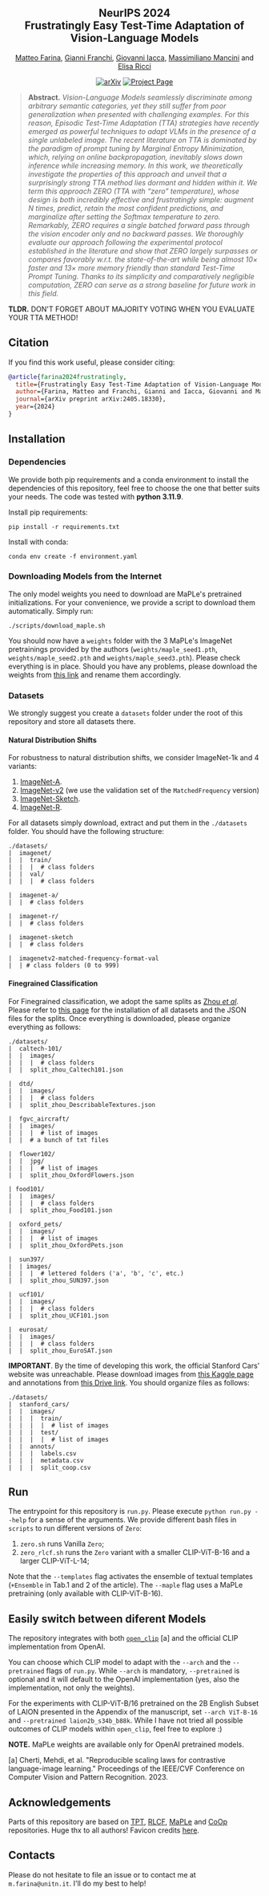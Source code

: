 <div align="center">

<h2>NeurIPS 2024<br>Frustratingly Easy Test-Time Adaptation of Vision-Language Models</h2>

<p>
  <a href="https://scholar.google.com/citations?user=SxQwDD8AAAAJ&authuser=1">Matteo Farina</a>,
  <a href="https://scholar.google.com/citations?authuser=1&user=ZCW6-psAAAAJ">Gianni Franchi</a>,
  <a href="https://scholar.google.com/citations?authuser=1&user=qSw6YfcAAAAJ">Giovanni Iacca</a>,
  <a href="https://scholar.google.com/citations?authuser=1&user=bqTPA8kAAAAJ">Massimiliano Mancini</a> and 
  <a href="https://scholar.google.com/citations?user=xf1T870AAAAJ&authuser=1">Elisa Ricci</a>
  <br>
</p>

[![arXiv](https://img.shields.io/badge/arXiv-2405.18330-b31b1b.svg)](https://arxiv.org/abs/2405.18330)
[![Project Page](https://img.shields.io/badge/Project_Page-9be4f2)](https://farinamatteo.github.io/zero/)

</div>

> **Abstract.** 
*Vision-Language Models seamlessly discriminate among arbitrary semantic categories, yet they still suffer from poor generalization when presented with challenging examples. For this reason, Episodic Test-Time Adaptation (TTA) strategies have recently emerged as powerful techniques to adapt VLMs in the presence of a single unlabeled image. The recent literature on TTA is dominated by the paradigm of prompt tuning by Marginal Entropy Minimization, which, relying on online backpropagation, inevitably slows down inference while increasing memory. In this work, we theoretically investigate the properties of this approach and unveil that a surprisingly strong TTA method lies dormant and hidden within it. We term this approach ZERO (TTA with “zero” temperature), whose design is both incredibly effective and frustratingly simple: augment N times, predict, retain the most confident predictions, and marginalize after setting the Softmax temperature to zero. Remarkably, ZERO requires a single batched forward pass through the vision encoder only and no backward passes. We thoroughly evaluate our approach following the experimental protocol established in the literature and show that ZERO largely surpasses or compares favorably w.r.t. the state-of-the-art while being almost 10× faster and 13× more memory friendly than standard Test-Time Prompt Tuning. Thanks to its simplicity and comparatively negligible computation, ZERO can serve as a strong baseline for future work in this field.*


**TLDR.** DON'T FORGET ABOUT MAJORITY VOTING WHEN YOU EVALUATE YOUR TTA METHOD!

## Citation
If you find this work useful, please consider citing: 
```bibtex
@article{farina2024frustratingly,
  title={Frustratingly Easy Test-Time Adaptation of Vision-Language Models},
  author={Farina, Matteo and Franchi, Gianni and Iacca, Giovanni and Mancini, Massimiliano and Ricci, Elisa},
  journal={arXiv preprint arXiv:2405.18330},
  year={2024}
}
```

## Installation
### Dependencies
We provide both pip requirements and a conda environment to install the dependencies of this repository, feel free to choose the one that better suits your needs. The code was tested with **python 3.11.9**. 

Install pip requirements:
```
pip install -r requirements.txt
```

Install with conda:
```
conda env create -f environment.yaml
```

### Downloading Models from the Internet
The only model weights you need to download are MaPLe's pretrained initializations. For your convenience, we provide a script to download them automatically. Simply run:
```
./scripts/download_maple.sh
```
You should now have a `weights` folder with the 3 MaPLe's ImageNet pretrainings provided by the authors (`weights/maple_seed1.pth`, `weights/maple_seed2.pth` and `weights/maple_seed3.pth`). Please check everything is in place. Should you have any problems, please download the weights from [this link](https://drive.google.com/drive/folders/18ISKsjc18e19Ov2nXOuH228FYBtgUa1O?usp=drive_link) and rename them accordingly. 

### Datasets
We strongly suggest you create a `datasets` folder under the root of this repository and store all datasets there.

#### Natural Distribution Shifts
For robustness to natural distribution shifts, we consider ImageNet-1k and 4 variants:  
1. [ImageNet-A](https://github.com/hendrycks/natural-adv-examples).
2. [ImageNet-v2](https://github.com/modestyachts/ImageNetV2) (we use the validation set of the `MatchedFrequency` version)
3. [ImageNet-Sketch](https://github.com/HaohanWang/ImageNet-Sketch).
4. [ImageNet-R](https://github.com/hendrycks/imagenet-r).

For all datasets simply download, extract and put them in the `./datasets` folder. You should have the following structure:
```
./datasets/
|  imagenet/
|  |  train/
|  |  |  # class folders
|  |  val/
|  |  |  # class folders

|  imagenet-a/
|  |  # class folders

|  imagenet-r/
|  |  # class folders

|  imagenet-sketch
|  |  # class folders

|  imagenetv2-matched-frequency-format-val  
|  | # class folders (0 to 999)
```

#### Finegrained Classification
For Finegrained classification, we adopt the same splits as [Zhou *et al*](https://arxiv.org/abs/2109.01134). Please refer to [this page](https://github.com/KaiyangZhou/CoOp/blob/main/DATASETS.md#how-to-install-datasets) for the installation of all datasets and the JSON files for the splits.
Once everything is downloaded, please organize everything as follows:  
```
./datasets/
|  caltech-101/
|  |  images/
|  |  |  # class folders
|  |  split_zhou_Caltech101.json

|  dtd/
|  |  images/
|  |  |  # class folders
|  |  split_zhou_DescribableTextures.json

|  fgvc_aircraft/
|  |  images/
|  |  |  # list of images
|  |  # a bunch of txt files

|  flower102/
|  |  jpg/
|  |  |  # list of images
|  |  split_zhou_OxfordFlowers.json

| food101/
|  |  images/
|  |  |  # class folders
|  |  split_zhou_Food101.json

|  oxford_pets/
|  |  images/
|  |  |  # list of images
|  |  split_zhou_OxfordPets.json

|  sun397/
|  | images/
|  |  |  # lettered folders ('a', 'b', 'c', etc.)
|  |  split_zhou_SUN397.json

|  ucf101/
|  |  images/
|  |  |  # class folders
|  |  split_zhou_UCF101.json

|  eurosat/
|  |  images/
|  |  |  # class folders
|  |  split_zhou_EuroSAT.json
```

**IMPORTANT**. By the time of developing this work, the official Stanford Cars' website was unreachable. Please download images from [this Kaggle page](https://www.kaggle.com/datasets/jessicali9530/stanford-cars-dataset) and annotations from [this Drive link](https://drive.google.com/drive/folders/13QnEkFQ8nhzf3jxo0RKX7UQAjrtAnYpR?usp=drive_link). You should organize files as follows:
```
./datasets/
|  stanford_cars/
|  |  images/
|  |  |  train/
|  |  |  |  # list of images
|  |  |  test/
|  |  |  |  # list of images
|  |  annots/
|  |  |  labels.csv
|  |  |  metadata.csv
|  |  |  split_coop.csv
```

## Run
The entrypoint for this repository is `run.py`. Please execute `python run.py --help` for a sense of the arguments.
We provide different bash files in `scripts` to run different versions of `Zero`:
1. `zero.sh` runs Vanilla `Zero`;
2. `zero_rlcf.sh` runs the `Zero` variant with a smaller CLIP-ViT-B-16 and a larger CLIP-ViT-L-14;

Note that the `--templates` flag activates the ensemble of textual templates (`+Ensemble` in Tab.1 and 2 of the article).
The `--maple` flag uses a MaPLe pretraining (only available with CLIP-ViT-B-16). 

## Easily switch between diferent Models
The repository integrates with both [`open_clip`](https://github.com/mlfoundations/open_clip) [a] and the official CLIP implementation from OpenAI. 

You can choose which CLIP model to adapt with the `--arch` and the `--pretrained` flags of `run.py`. While `--arch` is mandatory, `--pretrained` is optional and it will default to the OpenAI implementation (yes, also the implementation, not only the weights). 

For the experiments with CLIP-ViT-B/16 pretrained on the 2B English Subset of LAION presented in the Appendix of the manuscript, set `--arch ViT-B-16` and `--pretrained laion2b_s34b_b88k`. While I have not tried all possible outcomes of CLIP models within `open_clip`, feel free to explore :)

**NOTE.** MaPLe weights are available only for OpenAI pretrained models. 

[a] Cherti, Mehdi, et al. "Reproducible scaling laws for contrastive language-image learning." Proceedings of the IEEE/CVF Conference on Computer Vision and Pattern Recognition. 2023.


## Acknowledgements
Parts of this repository are based on [TPT](https://github.com/azshue/TPT), [RLCF](https://github.com/mzhaoshuai/RLCF), [MaPLe](https://github.com/muzairkhattak/multimodal-prompt-learning) and [CoOp](https://github.com/KaiyangZhou/CoOp) repositories. Huge thx to all authors! Favicon credits [here](https://www.flaticon.com/free-icons/wizard).

## Contacts
Please do not hesitate to file an issue or to contact me at `m.farina@unitn.it`. I'll do my best to help!
